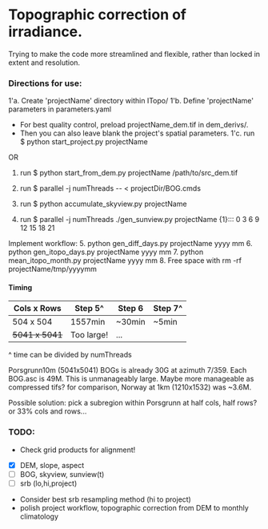 # Topographic correction of irradiance.

Trying to make the code more streamlined and flexible, rather than locked 
in extent and resolution.

### Directions for use:
1'a. Create 'projectName' directory within ITopo/
1'b. Define 'projectName' parameters in parameters.yaml
 * For best quality control, preload projectName_dem.tif in dem_derivs/. 
 * Then you can also leave blank the project's spatial parameters.
1'c. run $ python start_project.py projectName

OR

1. run $ python start_from_dem.py projectName /path/to/src_dem.tif

2. run $ parallel -j numThreads -- < projectDir/BOG.cmds
3. run $ python accumulate_skyview.py projectName
4. run $ parallel -j numThreads ./gen_sunview.py projectName {1}::: 0 3 6 9 12 15 18 21

Implement workflow: 
5.  python gen_diff_days.py projectName yyyy mm
6.  python gen_itopo_days.py projectName yyyy mm
7. python mean_itopo_month.py projectName yyyy mm
8. Free space with rm -rf projectName/tmp/yyyymm

#### Timing
Cols x Rows | Step 5^  | Step 6 | Step 7^
----------- | -------- | ------ | -----
 504 x 504  | 1557min  | ~30min | ~5min
~~5041 x 5041~~ |Too large!|   ...  | 

^ time can be divided by numThreads

Porsgrunn10m (5041x5041) BOGs is already 30G at azimuth 7/359.  Each BOG.asc is 49M.  This is unmanageably large.
Maybe more manageable as compressed tifs? for comparison, Norway at 1km (1210x1532) was ~3.6M.

Possible solution: pick a subregion within Porsgrunn at half cols, half rows? or 33% cols and rows...



### TODO:
* Check grid products for alignment!
 - [x] DEM, slope, aspect
 - [ ] BOG, skyview, sunview(t)
 - [ ] srb (lo,hi,project)
* Consider best srb resampling method (hi to project)
* polish project workflow, topographic correction from DEM to monthly climatology